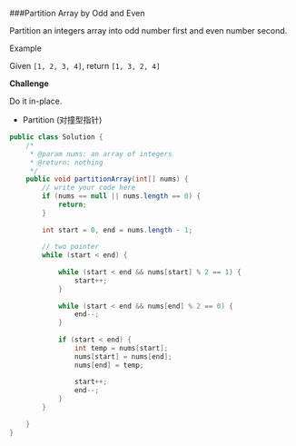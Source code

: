 ###Partition Array by Odd and Even

Partition an integers array into odd number first and even number second.



Example

Given `[1, 2, 3, 4]`, return `[1, 3, 2, 4]`

**Challenge**

Do it in-place.



* Partition (对撞型指针)

```java
public class Solution {
    /*
     * @param nums: an array of integers
     * @return: nothing
     */
    public void partitionArray(int[] nums) {
        // write your code here
        if (nums == null || nums.length == 0) {
            return;
        }
        
        int start = 0, end = nums.length - 1;
        
        // two pointer
        while (start < end) {
            
            while (start < end && nums[start] % 2 == 1) {
                start++;
            }
            
            while (start < end && nums[end] % 2 == 0) {
                end--;
            }
            
            if (start < end) {
                int temp = nums[start];
                nums[start] = nums[end];
                nums[end] = temp;
                
                start++;
                end--;
            }
        }
        
    }
}
```

